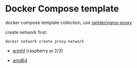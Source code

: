 Docker Compose template
===

docker compose template collection, use [jwilder/nginx-proxy](https://github.com/jwilder/nginx-proxy)

create network first:

```
docker network create proxy-network
```

- [armhf](https://github.com/yangxuan8282/docker-recipes/tree/master/armhf) (raspberry pi 2/3)

- [amd64](https://github.com/yangxuan8282/docker-recipes/tree/master/amd64)

